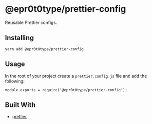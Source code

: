 # @epr0t0type/prettier-config
Reusable Prettier configs.

## Installing
```
yarn add @epr0t0type/prettier-config
```

## Usage
In the root of your project create a `prettier.config.js` file and add the following:

```
module.exports = require('@epr0t0type/prettier-config');
```

## Built With
* [prettier](https://prettier.io/)
